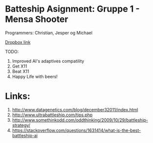 # Batteship Asignment: Gruppe 1 - Mensa Shooter
Programmers: Christian, Jesper og Michael

[Dropbox link](https://www.dropbox.com/sh/2znvqj1f2gienot/AAAUgwzwN4e6xUoLMfg2gxexa?dl=0)

TODO:
1. Improved AI's adaptives compatility
2. Get X11
3. Beat X11
4. Happy Life with beers!

# Links:
1. http://www.datagenetics.com/blog/december32011/index.html
2. http://www.ultrabattleship.com/tips.php
3. http://www.somethinkodd.com/oddthinking/2009/10/29/battleship-strategy/
4. https://stackoverflow.com/questions/1631414/what-is-the-best-battleship-ai
